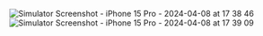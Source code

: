 ![Simulator Screenshot - iPhone 15 Pro - 2024-04-08 at 17 38 46](https://github.com/loginforvijay1/GradientCards-and-Buttons/assets/97236459/be398867-c6d0-4981-9def-a4bec8d19ebf)
![Simulator Screenshot - iPhone 15 Pro - 2024-04-08 at 17 39 09](https://github.com/loginforvijay1/GradientCards-and-Buttons/assets/97236459/2bbb2616-2589-4955-9b3d-c425574bba80)
